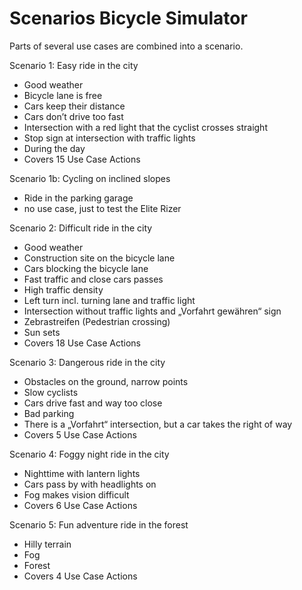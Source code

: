 # Scenarios Bicycle Simulator

Parts of several use cases are combined into a scenario.

Scenario 1: Easy ride in the city
* Good weather
* Bicycle lane is free
* Cars keep their distance
* Cars don’t drive too fast
* Intersection with a red light that the cyclist crosses straight 
* Stop sign at intersection with traffic lights
* During the day
* Covers 15 Use Case Actions

Scenario 1b: Cycling on inclined slopes
* Ride in the parking garage
* no use case, just to test the Elite Rizer

Scenario 2: Difficult ride in the city
* Good weather
* Construction site on the bicycle lane
* Cars blocking the bicycle lane
* Fast traffic and close cars passes
* High traffic density
* Left turn incl. turning lane and traffic light
* Intersection without traffic lights and „Vorfahrt gewähren“ sign
* Zebrastreifen (Pedestrian crossing)
* Sun sets
* Covers 18 Use Case Actions

Scenario 3: Dangerous ride in the city
* Obstacles on the ground, narrow points
* Slow cyclists
* Cars drive fast and way too close
* Bad parking
* There is a „Vorfahrt“ intersection, but a car takes the right of way
* Covers 5 Use Case Actions

Scenario 4: Foggy night ride in the city
* Nighttime with lantern lights
* Cars pass by with headlights on
* Fog makes vision difficult
* Covers 6 Use Case Actions

Scenario 5: Fun adventure ride in the forest
* Hilly terrain
* Fog
* Forest
* Covers 4 Use Case Actions

